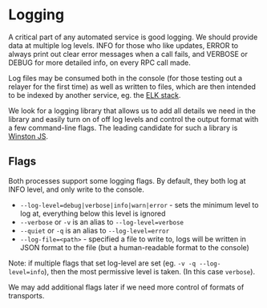 # Logging

A critical part of any automated service is good logging. We should provide data at multiple log levels.
INFO for those who like updates, ERROR to always print out clear error messages when a call fails, and
VERBOSE or DEBUG for more detailed info, on every RPC call made.

Log files may be consumed both in the console (for those testing out a relayer for the first time)
as well as written to files, which are then intended to be indexed by another service, eg. the
[ELK stack](https://www.elastic.co/elastic-stack).

We look for a logging library that allows us to add all details we need in the library and easily turn
on of off log levels and control the output format with a few command-line flags. The leading candidate
for such a library is [Winston JS](https://github.com/winstonjs/winston).

## Flags

Both processes support some logging flags. By default, they both log at INFO level, and only write
to the console.

- `--log-level=debug|verbose|info|warn|error` - sets the minimum level to log at, everything below this level is ignored
- `--verbose` or `-v` is an alias to `--log-level=verbose`
- `--quiet` or `-q` is an alias to `--log-level=error`
- `--log-file=<path>` - specified a file to write to, logs will be written in JSON format to the file
  (but a human-readable format to the console)

Note: if multiple flags that set log-level are set (eg. `-v -q --log-level=info`), then the most permissive level is taken. (In this case `verbose`).

We may add additional flags later if we need more control of formats of transports.
